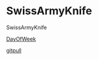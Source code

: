 # SwissArmyKnife
SwissArmyKnife

[DayOfWeek](https://github.com/ohrafaelmartins/SwissArmyKnife/blob/master/DayOfWeek.php)

[gitpull](https://github.com/ohrafaelmartins/SwissArmyKnife/blob/master/gitpull.sh)
